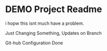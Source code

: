 # DEMO Project Readme

i hopw this isnt much have a problem.

Just Changing Something, Updates on Branch

Git-hub Configuration Done
